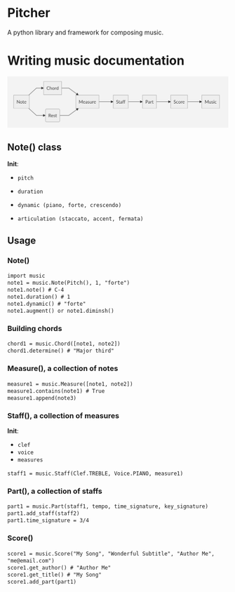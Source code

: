 # Pitcher
A python library and framework for composing music.


# Writing music documentation

![flow](./demo/flow.png)

## Note() class


**Init**:

- `pitch`

- `duration`

- `dynamic (piano, forte, crescendo)`

- `articulation (staccato, accent, fermata)`

## Usage

### Note()
    import music
    note1 = music.Note(Pitch(), 1, "forte")
    note1.note() # C-4
    note1.duration() # 1
    note1.dynamic() # "forte"
    note1.augment() or note1.diminsh()

### Building chords

    chord1 = music.Chord([note1, note2])
    chord1.determine() # "Major third"


### Measure(), a collection of notes

    measure1 = music.Measure([note1, note2])
    measure1.contains(note1) # True
    measure1.append(note3)

### Staff(), a collection of measures

**Init**:
- `clef`
- `voice`
- `measures`


`staff1 = music.Staff(Clef.TREBLE, Voice.PIANO, measure1)`


### Part(), a collection of staffs

    part1 = music.Part(staff1, tempo, time_signature, key_signature)
    part1.add_staff(staff2)
    part1.time_signature = 3/4

### Score()

    score1 = music.Score("My Song", "Wonderful Subtitle", "Author Me", "me@email.com")
    score1.get_author() # "Author Me"
    score1.get_title() # "My Song"
    score1.add_part(part1)
